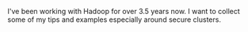 
I've been working with Hadoop for over 3.5 years now. I want to collect some of my tips and examples especially around secure clusters.